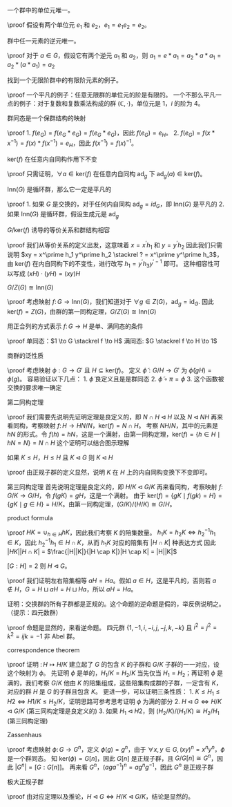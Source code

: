 
一个群中的单位元唯一。

\proof
    假设有两个单位元 $e_1$ 和 $e_2$，$e_1 = e_1e_2 = e_2$。 

群中任一元素的逆元唯一。

\proof
    对于 $a \in G$，假设它有两个逆元 $a_1$ 和 $a_2$，则 $a_1 = e * a_1 = a_2 * a * a_1 = a_2 * (a * a_1) = a_2$

找到一个无限阶群中的有限阶元素的例子。

\proof
    一个平凡的例子：任意无限群的单位元的阶是有限的。
    一个不那么平凡一点的例子：对于复数和复数乘法构成的群 $(\mathbb{C}, \cdot)$，单位元是 $1$，$i$ 的阶为 4。


群同态是一个保群结构的映射

\proof
    1. $f(e_G) = f(e_G * e_G) = f(e_G * e_G)$，因此 $f(e_G) = e_H$。
    2. $f(e_G) = f(x * x^{-1}) = f(x) * f(x^{-1}) = e_H$，因此 $f(x^{-1}) = f(x)^{-1}$。

$\mathrm{ker}(f)$ 在任意内自同构作用下不变

\proof
    只需证明，$\forall a \in \mathrm{ker}(f)$ 在任意内自同构 $\mathrm{ad}_g$ 下 $\mathrm{ad}_g(a) \in \mathrm{ker}(f)$。

$\mathrm{Inn}(G)$ 是循环群，那么它一定是平凡的

\proof
    1. 如果 $G$ 是交换的，对于任何内自同构 $\mathrm{ad}_g = id_G$，即 $\mathrm{Inn}(G)$ 是平凡的
    2. 如果 $\mathrm{Inn}(G)$ 是循环群，假设生成元是 $\mathrm{ad}_g$


$G/\mathrm{ker}(f)$ 诱导的等价关系和群结构相容

\proof
    我们从等价关系的定义出发，这意味着 $x = x^\prime h_1$ 和 $y = y^\prime h_2$
    因此我们只需说明 $xy = x^\prime h_1 y^\prime h_2 \stackrel ? = x^\prime y^\prime h_3$，由 $\mathrm{ker}(f)$ 在内自同构下的不变性，进行改写 $h_1 = y^\prime h_3 y^{\prime-1}$ 即可。
    这种相容性可以写成 $(xH) \cdot (yH) = (xy)H$

$G/Z(G) \cong \mathrm{Inn}(G)$

\proof
    考虑映射 $f \colon G \to \mathrm{Inn}(G)$，我们知道对于 $\forall g \in Z(G)$，$\mathrm{ad}_g = \mathrm{id}_G$.
    因此 $\mathrm{ker}(f) = Z(G)$，由群的第一同构定理，$G/Z(G) \cong \mathrm{Inn}(G)$

用正合列的方式表示 $f \colon G \to H$ 是单、满同态的条件

\proof
    单同态：$1 \to G \stackrel f \to H$
    满同态: $G \stackrel f \to H \to 1$

商群的泛性质

\proof
    考虑映射 $\phi : G \to G'$ 且 $H \subseteq \mathrm{ker}(f)$。
    定义 $\tilde{\phi} : G/H \to G'$ 为 $\tilde{\phi}(gH) = \phi(g)$。
    容易验证以下几点：
        1. $\tilde{\phi}$ 良定义且是是群同态
        2. $\tilde{\phi} \circ \pi = \phi$
        3. 这个函数被交换的要求唯一确定

第二同构定理

\proof
    我们需要先说明先证明定理是良定义的，即 $N \cap H \triangleleft H$ 以及 $N \triangleleft NH$
    再来看同构，考察映射 $f \colon H \to HN/N$，$\mathrm{ker}(f) = N \cap H$。
    考察 $NH/N$，其中的元素是 $hN$ 的形式。令 $f(h) = hN$，这是一个满射，由第一同构定理，$\mathrm{ker}(f) = \{h\in H \mid hN = N\} = N \cap H$
    这个证明可以结合图示理解

如果 $K \le H$，$H \le H$ 且 $K \triangleleft G$ 则 $K \triangleleft H$

\proof
    由正规子群的定义显然，说明 $K$ 在 $H$ 上的内自同构变换下不变即可。

第三同构定理
    首先说明定理是良定义的，即 $H/K \triangleleft G/K$ 
    再来看同构，考察映射 $f \colon G/K \to G/H$，令 $f(gK) = gH$，这是一个满射。
    由于 $\mathrm{ker}(f) = \{gK \mid f(gk) = H\} = \{gK \mid g \in H\} = H/K$。由第一同构定理，$(G/K)/(H/K) \cong G/H$。


product formula

\proof
    $HK = \cup_{h \in H} hK$，因此我们考察 $K$ 的陪集数量。
    $h_1K = h_2K \iff h_2^{-1}h_1 \in K$，因此 $h_2^{-1}h_1 \in H \cap K$，从而 $h_1K$ 对应的陪集有 $|H \cap K|$ 种表达方式
    因此 $|HK||H \cap K|$ = $\frac{|H||K|}{|H \cap K|}|H \cap K| = |H||K|$ 
    


$[G : H] = 2$ 则 $H \triangleleft G$。

\proof
    我们证明左右陪集相等 $aH = Ha$。假如 $a \in H$，这是平凡的，否则若 $a \not \in H$，$G = H \sqcup aH = H \sqcup Ha$，所以 $aH = Ha$。

证明：交换群的所有子群都是正规的。这个命题的逆命题是假的，举反例说明之。（提示：四元数群）

\proof
    命题是显然的，来看逆命题。
    四元群 $\{1,-1, i, -i, j, -j, k,- k\}$ 且 $i^2 = j^2 = k^2 = ijk = -1$ 非 Abel 群。

correspondence theorem

\proof
    证明 $\colon H \mapsto H/K$ 建立起了 $G$ 的包含 $K$ 的子群和 $G/K$ 子群的一一对应，设这个映射为 $\phi$。
    先证明 $\phi$ 是单的，$H_1/K = H_2/K$ 当先仅当 $H_1 = H_2$；再证明 $\phi$ 是满的，我们考察 $G/K$ 他由 $K$ 的陪集组成，这些陪集构成群的子群，一定含有 $K$，对应的群 $H$ 是 $G$ 的子群且包含 $K$。
    更进一步，可以证明三条性质：
        1. $K \le H_1 \le H2 \iff H1/K \le H_2/K$，证明思路可参考思考证明 $\phi$ 为满的部分 
        2. $H \triangleleft G \iff H/K \triangleleft G/K$ (第三同构定理是良定义的)
        3. 如果 $H_1 \triangleleft H2$，则 $(H_2/K)/(H_1/K) \cong H_2/H_1$ (第三同构定理)


Zassenhaus

\proof
    考虑映射 $\phi \colon G \to G^n$，定义 $\phi(g) = g^n$，由于 $\forall x,y \in G, (xy)^n = x^n y^n$，$\phi$ 是一个群同态。
    知 $\mathrm{ker}(\phi) = G[n]$，因此 $G[n]$ 是正规子群，且 $G/G[n] \cong G^n$，因此 $|G^n| = [G : G[n]]$。
    再来看 $G^n$，$(aga^{-1})^n = ag^ng^{-1}$，因此 $G^n$ 是正规子群


极大正规子群

\proof
    由对应定理以及推论，$H \triangleleft G \iff H/K \triangleleft G/K$，结论是显然的。 